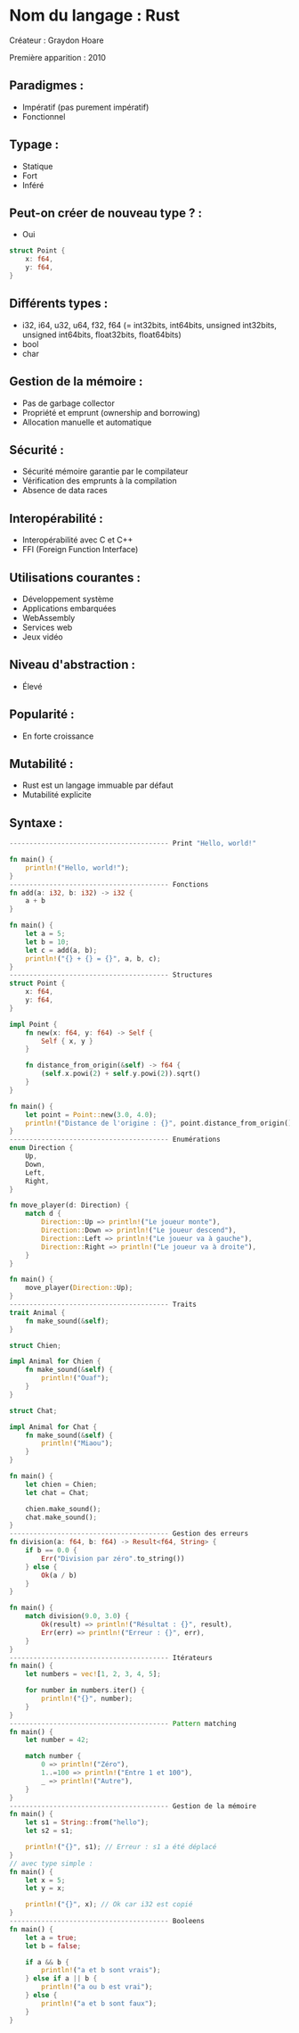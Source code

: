 # Nom du langage : Rust

Créateur : Graydon Hoare

Première apparition : 2010

## Paradigmes :

- Impératif (pas purement impératif)
- Fonctionnel

## Typage :

- Statique
- Fort
- Inféré

## Peut-on créer de nouveau type ? :

- Oui

```rust
struct Point {
    x: f64,
    y: f64,
}
```

## Différents types :

- i32, i64, u32, u64, f32, f64 (= int32bits, int64bits, unsigned int32bits, unsigned int64bits, float32bits, float64bits)
- bool
- char

## Gestion de la mémoire : 

- Pas de garbage collector
- Propriété et emprunt (ownership and borrowing)
- Allocation manuelle et automatique

## Sécurité : 
- Sécurité mémoire garantie par le compilateur
- Vérification des emprunts à la compilation
- Absence de data races

## Interopérabilité : 

- Interopérabilité avec C et C++
- FFI (Foreign Function Interface)

## Utilisations courantes : 

- Développement système
- Applications embarquées
- WebAssembly
- Services web
- Jeux vidéo

## Niveau d'abstraction :

- Élevé

## Popularité :

- En forte croissance

## Mutabilité :

- Rust est un langage immuable par défaut
- Mutabilité explicite

## Syntaxe :

```rust
---------------------------------------- Print "Hello, world!"

fn main() {
    println!("Hello, world!");
}
---------------------------------------- Fonctions
fn add(a: i32, b: i32) -> i32 {
    a + b
}

fn main() {
    let a = 5;
    let b = 10;
    let c = add(a, b);
    println!("{} + {} = {}", a, b, c);
}
---------------------------------------- Structures
struct Point {
    x: f64,
    y: f64,
}

impl Point {
    fn new(x: f64, y: f64) -> Self {
        Self { x, y }
    }

    fn distance_from_origin(&self) -> f64 {
        (self.x.powi(2) + self.y.powi(2)).sqrt()
    }
}

fn main() {
    let point = Point::new(3.0, 4.0);
    println!("Distance de l'origine : {}", point.distance_from_origin());
}
---------------------------------------- Enumérations
enum Direction {
    Up,
    Down,
    Left,
    Right,
}

fn move_player(d: Direction) {
    match d {
        Direction::Up => println!("Le joueur monte"),
        Direction::Down => println!("Le joueur descend"),
        Direction::Left => println!("Le joueur va à gauche"),
        Direction::Right => println!("Le joueur va à droite"),
    }
}

fn main() {
    move_player(Direction::Up);
}
---------------------------------------- Traits
trait Animal {
    fn make_sound(&self);
}

struct Chien;

impl Animal for Chien {
    fn make_sound(&self) {
        println!("Ouaf");
    }
}

struct Chat;

impl Animal for Chat {
    fn make_sound(&self) {
        println!("Miaou");
    }
}

fn main() {
    let chien = Chien;
    let chat = Chat;

    chien.make_sound();
    chat.make_sound();
}
---------------------------------------- Gestion des erreurs
fn division(a: f64, b: f64) -> Result<f64, String> {
    if b == 0.0 {
        Err("Division par zéro".to_string())
    } else {
        Ok(a / b)
    }
}

fn main() {
    match division(9.0, 3.0) {
        Ok(result) => println!("Résultat : {}", result),
        Err(err) => println!("Erreur : {}", err),
    }
}
---------------------------------------- Itérateurs
fn main() {
    let numbers = vec![1, 2, 3, 4, 5];

    for number in numbers.iter() {
        println!("{}", number);
    }
}
---------------------------------------- Pattern matching
fn main() {
    let number = 42;

    match number {
        0 => println!("Zéro"),
        1..=100 => println!("Entre 1 et 100"),
        _ => println!("Autre"),
    }
}
---------------------------------------- Gestion de la mémoire 
fn main() {
    let s1 = String::from("hello");
    let s2 = s1;

    println!("{}", s1); // Erreur : s1 a été déplacé
}
// avec type simple :
fn main() {
    let x = 5;
    let y = x;

    println!("{}", x); // Ok car i32 est copié
}
---------------------------------------- Booleens
fn main() {
    let a = true;
    let b = false;

    if a && b {
        println!("a et b sont vrais");
    } else if a || b {
        println!("a ou b est vrai");
    } else {
        println!("a et b sont faux");
    }
}
```
